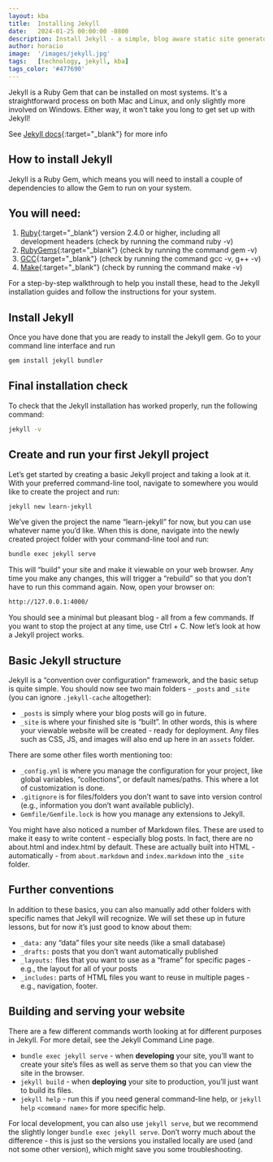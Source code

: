 ```yaml
---
layout: kba
title:  Installing Jekyll
date:   2024-01-25 00:00:00 -0800
description: Install Jekyll - a simple, blog aware static site generator Ruby Gem.
author: horacio 
image:  '/images/jekyll.jpg'
tags:   [technology, jekyll, kba]
tags_color: '#477690'
---
```


Jekyll is a Ruby Gem that can be installed on most systems. It's a straightforward process on both Mac and Linux, and only slightly more involved on Windows. Either way, it won't take you long to get set up with Jekyll!

See [Jekyll docs](https://jekyllrb.com/docs/){:target="_blank"} for more info

## How to install Jekyll

Jekyll is a Ruby Gem, which means you will need to install a couple of dependencies to allow the Gem to run on your system.

## You will need:

1. [Ruby][1]{:target="_blank"} version 2.4.0 or higher, including all development headers (check by running the command ruby -v)
2. [RubyGems][2]{:target="_blank"} (check by running the command gem -v)
3. [GCC][3]{:target="_blank"} (check by running the command gcc -v, g++ -v)
4. [Make][4]{:target="_blank"} (check by running the command make -v)

[1]: https://www.ruby-lang.org/en/downloads
[2]: https://rubygems.org/pages/download
[3]: https://gcc.gnu.org/install
[4]: https://www.gnu.org/software/make

For a step-by-step walkthrough to help you install these, head to the Jekyll installation guides and follow the instructions for your system.

## Install Jekyll

Once you have done that you are ready to install the Jekyll gem. Go to your command line interface and run

```bash
gem install jekyll bundler
```

## Final installation check

To check that the Jekyll installation has worked properly, run the following command:

```bash
jekyll -v
```

## Create and run your first Jekyll project

Let’s get started by creating a basic Jekyll project and taking a look at it. With your preferred command-line tool, navigate to somewhere you would like to create the project and run:

```bash
jekyll new learn-jekyll
```

We’ve given the project the name “learn-jekyll” for now, but you can use whatever name you’d like. When this is done, navigate into the newly created project folder with your command-line tool and run:

```bash
bundle exec jekyll serve
```

This will “build” your site and make it viewable on your web browser. Any time you make any changes, this will trigger a “rebuild” so that you don’t have to run this command again. Now, open your browser on:

```bash
http://127.0.0.1:4000/
```

You should see a minimal but pleasant blog - all from a few commands. If you want to stop the project at any time, use Ctrl + C. Now let’s look at how a Jekyll project works.

## Basic Jekyll structure

Jekyll is a “convention over configuration” framework, and the basic setup is quite simple. You should now see two main folders - `_posts` and `_site` (you can ignore `.jekyll-cache` altogether):

- `_posts` is simply where your blog posts will go in future.
- `_site` is where your finished site is “built”. In other words, this is where your viewable website will be created - ready for deployment. Any files such as CSS, JS, and images will also end up here in an `assets` folder.

There are some other files worth mentioning too:

- `_config.yml` is where you manage the configuration for your project, like global variables, “collections”, or default names/paths. This where a lot of customization is done.
- `.gitignore` is for files/folders you don’t want to save into version control (e.g., information you don’t want available publicly).
- `Gemfile/Gemfile.lock` is how you manage any extensions to Jekyll.

You might have also noticed a number of Markdown files. These are used to make it easy to write content - especially blog posts. In fact, there are no about.html and index.html by default. These are actually built into HTML - automatically - from `about.markdown` and `index.markdown` into the `_site` folder.

## Further conventions

In addition to these basics, you can also manually add other folders with specific names that Jekyll will recognize. We will set these up in future lessons, but for now it’s just good to know about them:

- `_data:` any “data” files your site needs (like a small database)
- `_drafts:` posts that you don’t want automatically published
- `_layouts:` files that you want to use as a “frame” for specific pages - e.g., the layout for all of your posts
- `_includes:` parts of HTML files you want to reuse in multiple pages - e.g., navigation, footer.

## Building and serving your website

There are a few different commands worth looking at for different purposes in Jekyll. For more detail, see the Jekyll Command Line page.

- `bundle exec jekyll serve` - when **developing** your site, you’ll want to create your site’s files as well as serve them so that you can view the site in the browser.
- `jekyll build` - when **deploying** your site to production, you’ll just want to build its files.
- `jekyll help` - run this if you need general command-line help, or `jekyll help` `<command name>` for more specific help.

For local development, you can also use `jekyll serve`, but we recommend the slightly longer `bundle exec jekyll serve`. Don’t worry much about the difference - this is just so the versions you installed locally are used (and not some other version), which might save you some troubleshooting.

